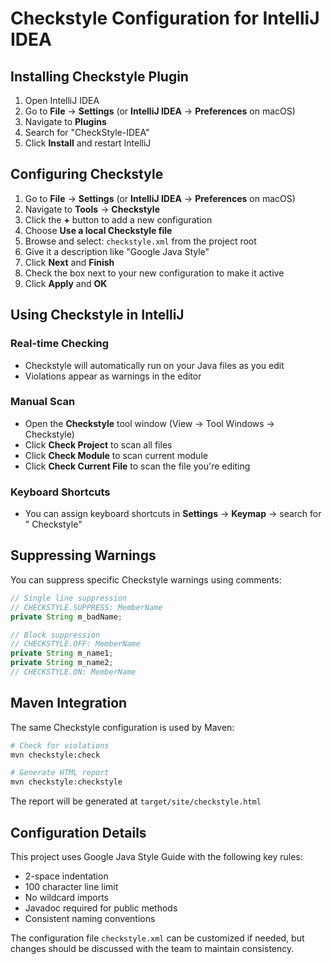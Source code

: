 # Checkstyle Configuration for IntelliJ IDEA

## Installing Checkstyle Plugin

1. Open IntelliJ IDEA
2. Go to **File** → **Settings** (or **IntelliJ IDEA** → **Preferences** on
   macOS)
3. Navigate to **Plugins**
4. Search for "CheckStyle-IDEA"
5. Click **Install** and restart IntelliJ

## Configuring Checkstyle

1. Go to **File** → **Settings** (or **IntelliJ IDEA** → **Preferences** on
   macOS)
2. Navigate to **Tools** → **Checkstyle**
3. Click the **+** button to add a new configuration
4. Choose **Use a local Checkstyle file**
5. Browse and select: `checkstyle.xml` from the project root
6. Give it a description like "Google Java Style"
7. Click **Next** and **Finish**
8. Check the box next to your new configuration to make it active
9. Click **Apply** and **OK**

## Using Checkstyle in IntelliJ

### Real-time Checking

- Checkstyle will automatically run on your Java files as you edit
- Violations appear as warnings in the editor

### Manual Scan

- Open the **Checkstyle** tool window (View → Tool Windows → Checkstyle)
- Click **Check Project** to scan all files
- Click **Check Module** to scan current module
- Click **Check Current File** to scan the file you're editing

### Keyboard Shortcuts

- You can assign keyboard shortcuts in **Settings** → **Keymap** → search for "
  Checkstyle"

## Suppressing Warnings

You can suppress specific Checkstyle warnings using comments:

```java
// Single line suppression
// CHECKSTYLE.SUPPRESS: MemberName
private String m_badName;

// Block suppression
// CHECKSTYLE.OFF: MemberName
private String m_name1;
private String m_name2;
// CHECKSTYLE.ON: MemberName
```

## Maven Integration

The same Checkstyle configuration is used by Maven:

```bash
# Check for violations
mvn checkstyle:check

# Generate HTML report
mvn checkstyle:checkstyle
```

The report will be generated at `target/site/checkstyle.html`

## Configuration Details

This project uses Google Java Style Guide with the following key rules:

- 2-space indentation
- 100 character line limit
- No wildcard imports
- Javadoc required for public methods
- Consistent naming conventions

The configuration file `checkstyle.xml` can be customized if needed, but changes
should be discussed with the team to maintain consistency.
